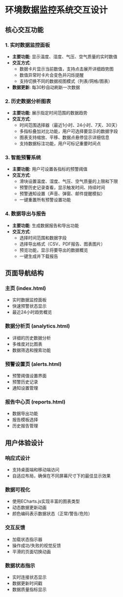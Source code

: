# 环境数据监控系统交互设计

## 核心交互功能

### 1. 实时数据监控面板
- **主要功能**: 显示温度、湿度、气压、空气质量的实时数值
- **交互方式**: 
  - 数据卡片显示当前数值，支持点击展开详细趋势图
  - 数值异常时卡片会变色并闪烁提醒
  - 支持切换不同的数据视图模式（列表/网格/图表）
- **数据更新**: 每30秒自动刷新一次数据

### 2. 历史数据分析图表
- **主要功能**: 展示指定时间范围的数据趋势
- **交互方式**:
  - 时间范围选择器（最近1小时、24小时、7天、30天）
  - 多指标叠加对比功能，用户可选择要显示的数据字段
  - 图表支持缩放、平移、数据点悬停显示详细信息
  - 支持数据标注功能，用户可标记重要时间点

### 3. 智能预警系统
- **主要功能**: 用户可设置各指标的预警阈值
- **交互方式**:
  - 滑块设置温度、湿度、气压、空气质量的上限和下限
  - 预警历史记录查看，显示触发时间、持续时间
  - 预警通知设置（声音、弹窗、邮件提醒模拟）
  - 一键重置所有预警设置功能

### 4. 数据导出与报告
- **主要功能**: 生成数据报告和导出功能
- **交互方式**:
  - 选择时间范围和数据字段
  - 选择导出格式（CSV、PDF报告、图表图片）
  - 预览功能，显示将要导出的数据概览
  - 一键生成并下载报告

## 页面导航结构

### 主页 (index.html)
- 实时数据监控面板
- 快速预警状态显示
- 最近24小时趋势概览

### 数据分析页 (analytics.html)
- 详细的历史数据分析
- 多维度对比图表
- 数据筛选和搜索功能

### 预警设置页 (alerts.html)
- 预警阈值设置界面
- 预警历史记录
- 通知设置管理

### 报告中心页 (reports.html)
- 数据导出功能
- 报告模板选择
- 历史报告管理

## 用户体验设计

### 响应式设计
- 支持桌面端和移动端访问
- 自适应布局，确保在不同屏幕尺寸下的最佳显示效果

### 数据可视化
- 使用ECharts.js实现丰富的图表类型
- 动态数据更新动画
- 颜色编码表示数据状态（正常/警告/危险）

### 交互反馈
- 加载状态指示器
- 操作成功/失败的视觉反馈
- 平滑的页面切换动画

### 数据状态指示
- 实时连接状态显示
- 数据更新时间戳
- 数据质量指标显示